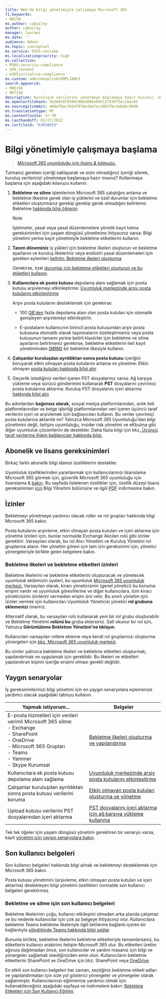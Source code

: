 ```yaml
---
title: Web'de bilgi yönetimiyle çalışmaya Microsoft 365
f1.keywords:
- NOCSH
ms.author: cabailey
author: cabailey
manager: laurawi
ms.date: ''
audience: Admin
ms.topic: conceptual
ms.service: O365-seccomp
ms.localizationpriority: high
ms.collection:
- M365-security-compliance
- SPO_Content
- m365initiative-compliance
ms.custom: admindeeplinkCOMPLIANCE
search.appverid:
- MOE150
- MET150
description: Kuruluşun verilerini yönetmeye başlamaya hazır mısınız, ancak nereden başlayacağınıza emin değil misiniz? Başlamaya yönelik bazı önkser kılavuzu okuyun.
ms.openlocfilehash: 5b30dc870389c06bd006a056127439f1ec18ac65
ms.sourcegitcommit: 400ef9ac34247978e3de7ecc0b376c4abb6c99d8
ms.translationtype: MT
ms.contentlocale: tr-TR
ms.lasthandoff: 01/27/2022
ms.locfileid: "63010833"
---
```

# <a name="get-started-with-information-governance"></a>Bilgi yönetimiyle çalışmaya başlama

>*[Microsoft 365 uyumluluğu için lisans & kılavuzu.](/office365/servicedescriptions/microsoft-365-service-descriptions/microsoft-365-tenantlevel-services-licensing-guidance/microsoft-365-security-compliance-licensing-guidance)*

Tutmanız gereken içeriği saklayarak ve sizin olmadığınız içeriği silerek, kuruluş verilerinizi yönetmeye başlamaya hazır mısınız? Kullanmaya başlama için aşağıdaki kılavuzu kullanın:

1. **Bekletme ve silme** işlemlerinin Microsoft 365 çalıştığını anlama ve bekletme ilkesine gerek olan iş yüklerini ve özel durumlar için bekletme etiketleri oluşturmanız gerekip gerekip gerek olmadığını belirleme: Bekletme [hakkında bilgi öğrenin](retention.md)
    
    > [!NOTE]
    > İşletmeler, yasal veya yasal düzenlemelere yönelik kayıt tutma gereksinimleri için yaşam döngüsü yönetimine ihtiyacınız varsa: Bilgi yönetimi yerine kayıt yönetimiyle bekletme [](records-management.md) etiketlerini kullanın.

2. **Tanım döneminiz** iş yükleri için bekletme ilkeleri oluşturun ve bekletme ayarlarını ve kuruluş ilkeleriniz veya endüstri yasal düzenlemeleri için gereken eylemleri [belirtin: Bekletme ilkeleri oluşturma](create-retention-policies.md)
    
    Gerekirse, özel [durumlar için bekletme etiketleri oluşturun ve bu etiketleri kullanın](create-retention-labels-information-governance.md).

3. **Kullanıcılara ek posta kutusu** depolama alanı sağlamak için posta kutusu arşivlemeyi etkinleştirme: [Uyumluluk merkezinde arşiv posta kutularını etkinleştirme](enable-archive-mailboxes.md)
    
    Arşiv posta kutularını desteklemek için gerekirse:
    
    - 100 [GB'den](enable-autoexpanding-archiving.md) fazla depolama alanı olan posta kutuları için otomatik genişleyen arşivlemeyi etkinleştirin.
    
    - E-postaların kullanıcının birincil posta kutusundan arşiv posta kutusuna otomatik olarak taşınmalarını özelleştirmeniz veya posta kutusunun tamamı yerine belirli klasörler için bekletme ve silme ayarlarını belirtmeniz gerekirse, bekletme etiketlerini ileti kayıt yönetiminden [(MRM)](set-up-an-archive-and-deletion-policy-for-mailboxes.md) bir bekletme ilkesiyle kullanın.

4. **Çalışanlar kuruluşdan ayrıldıktan sonra posta kutusu** içeriğini koruyarak etkin olmayan posta kutularını anlama ve yönetme: Etkin olmayan [posta kutuları hakkında bilgi alın](inactive-mailboxes-in-office-365.md)

5. Geçerlik istediğiniz verileri içeren PST dosyalarınız varsa: Ağ karşıya yükleme veya sürücü gönderimini kullanarak **PST** dosyalarını çevrimiçi posta kutularına aktarma: Kuruluş PST dosyalarını içeri aktarma [hakkında bilgi alın](importing-pst-files-to-office-365.md)

Bu adımlardan **bağımsız olarak,** sosyal medya platformlarından, anlık ileti platformlarından ve belge işbirliği platformlarından veri içeren üçüncü taraf verilerini içeri ve arşivlemek için bağlayıcıları kullanın. Bu veriler çevrimiçi posta kutularına aktarıldı mı? Yalnızca Microsoft 365 Uyumluluğu'dan bilgi yönetimini değil, iletişim uyumluluğu, insider risk yönetimi ve eKbulma gibi diğer uyumluluk çözümlerini de destekler. Daha fazla bilgi için bkz[. Üçüncü taraf verilerine ilişkin bağlayıcılar hakkında bilgi.](archiving-third-party-data.md)

## <a name="subscription-and-licensing-requirements"></a>Abonelik ve lisans gereksinimleri

Birkaç farklı abonelik bilgi idaresi özelliklerini destekler.

Uyumluluk özelliklerinden yararlanmak için kullanıcılarınızı lisanslama Microsoft 365 görmek için, güvenlik Microsoft 365 uyumluluğu için lisanslama & [bakın](/office365/servicedescriptions/microsoft-365-service-descriptions/microsoft-365-tenantlevel-services-licensing-guidance/microsoft-365-security-compliance-licensing-guidance). Bu sayfada listelenen özellikler için, özellik düzeyi lisans gereksinimleri [için](/office365/servicedescriptions/microsoft-365-service-descriptions/microsoft-365-tenantlevel-services-licensing-guidance/microsoft-365-security-compliance-licensing-guidance#information-governance) Bilgi Yönetimi bölümüne ve ilgili [PDF](https://go.microsoft.com/fwlink/?linkid=2139145) indirmesine bakın.

## <a name="permissions"></a>İzinler

Bekletmeyi yönetmeye yardımcı olacak roller ve rol grupları hakkında bilgi Microsoft 365 bakın.

Posta kutularını arşivleme, etkin olmayan posta kutuları ve içeri aktarma için yönetme izinleri için, bunlar normalde Exchange Alıcıları rolü gibi izinler gerektirir. Varsayılan olarak, bu rol Alıcı Yönetimi ve Kuruluş Yönetimi rol gruplarına atanır. Her yönetim görevi için tam izin gereksinimi için, yönetici yönergeleriyle birlikte gelen belgelere bakın.

### <a name="permissions-for-retention-policies-and-retention-labels"></a>Bekletme ilkeleri ve bekletme etiketleri izinleri

Bekletme ilkelerini ve bekletme etiketlerini oluşturacak ve yönetecek uyumluluk ekibimizin üyeleri, bu uyumluluk <a href="https://go.microsoft.com/fwlink/p/?linkid=2077149" target="_blank">Microsoft 365 uyumluluk merkezi.</a> Varsayılan olarak, kiracı yöneticisinin (genel yönetici) bu konuma erişimi vardır ve uyumluluk görevlilerine ve diğer kullanıcılara, tüm kiracı yöneticisinin izinlerini vermeden erişim izni vetir. Bu sınırlı yönetim için izinler vermek için kullanıcıları Uyumluluk Yöneticisi yönetici **rol grubuna eklemenizi** öneririz.

Alternatif olarak, bu varsayılan rolü kullanarak yeni bir rol grubu oluşturabilir ve Bekletme Yönetimi **rolünü bu** gruba eklersiniz. Salt okunur bir rol için, Yalnızca **Görüntüleme Bekletme Yönetimi'ne tıklayın**. 

Kullanıcıları varsayılan rollere ekleme veya kendi rol gruplarınızı oluşturma yönergeleri için [bkz. Microsoft 365 uyumluluk merkezi](microsoft-365-compliance-center-permissions.md).

Bu izinler yalnızca bekletme ilkeleri ve bekletme etiketleri oluşturmak, yapılandırmak ve uygulamak için gereklidir. Bu ilkeleri ve etiketleri yapılandıran kişinin içeriğe erişimi olması gerekli değildir.

## <a name="common-scenarios"></a>Yaygın senaryolar

İş gereksinimlerinizi bilgi yönetimi için en yaygın senaryolara eşlemenize yardımcı olacak aşağıdaki tabloyu kullanın.

|Yapmak istiyorum...|Belgeler|
|----------------|---------------|
|E-posta hizmetleri için verileri verimli Microsoft 365 silme: <br />- Exchange  <br />- SharePoint  <br />- OneDrive  <br />- Microsoft 365 Grupları <br />- Teams <br />- Yammer <br />- Skype Kurumsal |[Bekletme ilkeleri oluşturma ve yapılandırma](create-retention-policies.md)|
|Kullanıcılara ek posta kutusu depolama alanı sağlama |[Uyumluluk merkezinde arşiv posta kutularını etkinleştirme](enable-archive-mailboxes.md)|
|Çalışanlar kuruluşdan ayrıldıktan sonra posta kutusu verilerini koruma |[Etkin olmayan posta kutuları oluşturma ve yönetme](create-and-manage-inactive-mailboxes.md)|
|Upload kutusu verilerini PST dosyalarından içeri aktarma |[PST dosyalarını içeri aktarma için ağ karşıya yükleme kullanma](use-network-upload-to-import-pst-files.md)|


Tek tek öğeler için yaşam döngüsü yönetimi gerektiren bir senaryo varsa, kayıt [yönetimi için yaygın senaryolara bakın](get-started-with-records-management.md#common-scenarios). 

## <a name="end-user-documentation"></a>Son kullanıcı belgeleri

Son kullanıcı belgeleri hakkında bilgi almak ve bekletmeyi desteklemek için Microsoft 365 bakın.

Posta kutusu yönetimini (arşivleme, etkin olmayan posta kutuları ve içeri aktarma) destekleyen bilgi yönetimi özellikleri normalde son kullanıcı belgeleri gerektirmez.

### <a name="end-user-documentation-for-retention-and-deletion"></a>Bekletme ve silme için son kullanıcı belgeleri

Bekletme ilkelerinin çoğu, kullanıcı etkileşimi olmadan arka planda çalışmaz ve bu nedenle kullanıcılar için çok az belgeye ihtiyacınız olur. Kullanıcılara bekletme Teams bekletme ilkeleriyle ilgili iletilerine bağlantı içeren bir bağlantıyla [silindiğinde Teams hakkında bilgi sağlar](https://support.microsoft.com/office/teams-messages-about-retention-policies-c151fa2f-1558-4cf9-8e51-854e925b483b).

Bununla birlikte, bekletme ilkelerini bekletme etiketleriyle tamamlarsanız, bu etiketlerin kullanıcı arabirimi iletişim Microsoft 365 olur. Bu etiketleri üretim ağınıza dağıtmadan önce, son kullanıcılar ve yardım masanız için bilgi ve yönergeler sağlamak istediğinizden emin olun. Kullanıcıların bekletme etiketlerini SharePoint ve OneDrive için bkz. SharePoint veya [OneDrive](https://support.microsoft.com/office/apply-retention-labels-to-files-in-sharepoint-or-onedrive-11a6835b-ec9f-40db-8aca-6f5ef18132df).

En etkili son kullanıcı belgeleri her zaman, seçtiğiniz bekletme etiketi adları ve yapılandırmaları için size yol gösterici yönergeler ve yönergeler olarak sağlanmıştır. Kullanıcılarınızı eğitmenize yardımcı olmak için kullanabileceğiniz aşağıdaki sayfaya ve indirmelere bakın: [Bekletme Etiketleri için Son Kullanıcı Eğitimi](https://microsoft.github.io/ComplianceCxE/enduser/retention/).

